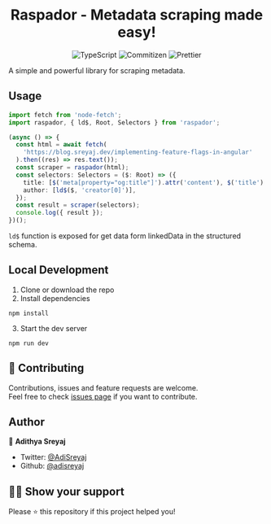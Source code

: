 <h1 align="center">Raspador - Metadata scraping made easy!</h1>
<p align="center">
  <img src="https://img.shields.io/badge/TypeScript-v4.2-blue?style=flat-square" alt="TypeScript">
  <img src="https://img.shields.io/badge/Conventional Commits-friendly-brightgreen.svg?style=flat-square" alt="Commitizen">
  <img src="https://img.shields.io/badge/Styled_with-Prettier-ff69b4.svg?style=flat-square" alt="Prettier">
</p>

A simple and powerful library for scraping metadata.

## Usage

```ts
import fetch from 'node-fetch';
import raspador, { ld$, Root, Selectors } from 'raspador';

(async () => {
  const html = await fetch(
    'https://blog.sreyaj.dev/implementing-feature-flags-in-angular'
  ).then((res) => res.text());
  const scraper = raspador(html);
  const selectors: Selectors = ($: Root) => ({
    title: [$('meta[property="og:title"]').attr('content'), $('title').text()],
    author: [ld$($, 'creator[0]')],
  });
  const result = scraper(selectors);
  console.log({ result });
})();
```

`ld$` function is exposed for get data form linkedData in the structured schema.

## Local Development

1. Clone or download the repo
2. Install dependencies

```
npm install
```

3. Start the dev server

```
npm run dev
```

## 🤝 Contributing

Contributions, issues and feature requests are welcome.<br />
Feel free to check [issues page](https://github.com/adisreyaj/cartella-web/issues) if you want to contribute.

## Author

👤 **Adithya Sreyaj**

- Twitter: [@AdiSreyaj](https://twitter.com/AdiSreyaj)
- Github: [@adisreyaj](https://github.com/adisreyaj)

## 👍🏼 Show your support

Please ⭐️ this repository if this project helped you!
